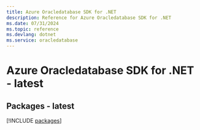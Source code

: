 ```yaml
---
title: Azure Oracledatabase SDK for .NET
description: Reference for Azure Oracledatabase SDK for .NET
ms.date: 07/31/2024
ms.topic: reference
ms.devlang: dotnet
ms.service: oracledatabase
---
```

# Azure Oracledatabase SDK for .NET - latest
## Packages - latest
[!INCLUDE [packages](oracledatabase-index.md)]